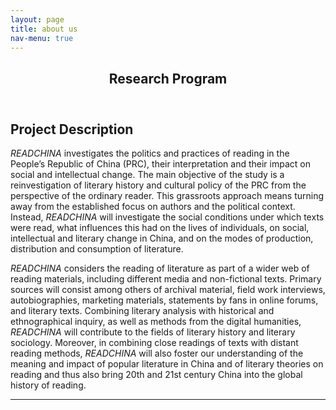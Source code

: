 ```yaml
---
layout: page
title: about us
nav-menu: true
---
```


<!-- Main -->
<div id="main" class="alt">

<!-- One -->
<section id="one">
	<div class="inner">
		<header class="major">
			<h1>Research Program</h1>
		</header>

<!-- Content -->
<h2 id="content">Project Description</h2>
<p><i>READCHINA</i> investigates the politics and practices of reading in the People’s Republic of China (PRC), their interpretation and their impact on social and intellectual change. The main objective of the study is a reinvestigation of literary history and cultural policy of the PRC from the perspective of the ordinary reader. This grassroots approach means turning away from the established focus on authors and the political context. Instead, <i>READCHINA</i> will investigate the social conditions under which texts were read, what influences this had on the lives of individuals, on social, intellectual and literary change in China, and on the modes of production, distribution and consumption of literature.</p>
<p><i>READCHINA</i> considers the reading of literature as part of a wider web of reading materials, including different media and non-fictional texts. Primary sources will consist among others of archival material, field work interviews, autobiographies, marketing materials, statements by fans in online forums, and literary texts. Combining literary analysis with historical and ethnographical inquiry, as well as methods from the digital humanities, <i>READCHINA</i> will contribute to the fields of literary history and literary sociology. Moreover, in combining close readings of texts with distant reading methods, <i>READCHINA</i> will also foster our understanding of the meaning and impact of popular literature in China and of literary theories on reading and thus also bring 20th and 21st century China into the global history of reading.</p>

<hr class="major" />

</div>
</section>

</div>
